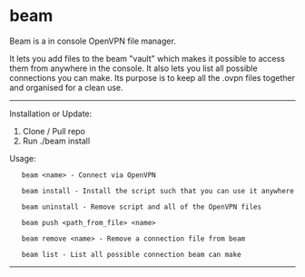 # beam
Beam is a in console OpenVPN file manager.

It lets you add files to the beam "vault" which makes it possible to access them from anywhere in the console. It also lets you list all possible connections you can make. Its purpose is to keep all the .ovpn files together and organised for a clean use.

---

Installation or Update:

1. Clone / Pull repo
2. Run ./beam install

Usage:

       beam <name> - Connect via OpenVPN
  
       beam install - Install the script such that you can use it anywhere
       
       beam uninstall - Remove script and all of the OpenVPN files
       
       beam push <path_from_file> <name>

       beam remove <name> - Remove a connection file from beam
       
       beam list - List all possible connection beam can make

---
